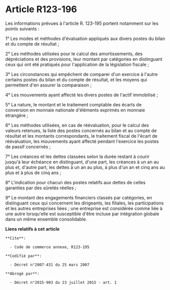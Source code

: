 # Article R123-196

Les informations prévues à l'article R. 123-195 portent notamment sur les points suivants :

1° Les modes et méthodes d'évaluation appliqués aux divers postes du bilan et du compte de résultat ;

2° Les méthodes utilisées pour le calcul des amortissements, des dépréciations et des provisions, leur montant par catégories
en distinguant ceux qui ont été pratiqués pour l'application de la législation fiscale ;

3° Les circonstances qui empêchent de comparer d'un exercice à l'autre certains postes du bilan et du compte de résultat, et
les moyens qui permettent d'en assurer la comparaison ;

4° Les mouvements ayant affecté les divers postes de l'actif immobilisé ;

5° La nature, le montant et le traitement comptable des écarts de conversion en monnaie nationale d'éléments exprimés en
monnaie étrangère ;

6° Les méthodes utilisées, en cas de réévaluation, pour le calcul des valeurs retenues, la liste des postes concernés au
bilan et au compte de résultat et les montants correspondants, le traitement fiscal de l'écart de réévaluation, les
mouvements ayant affecté pendant l'exercice les postes de passif concernés ;

7° Les créances et les dettes classées selon la durée restant à courir jusqu'à leur échéance en distinguant, d'une part, les
créances à un an au plus et, d'autre part, les dettes à un an au plus, à plus d'un an et cinq ans au plus et à plus de cinq
ans ;

8° L'indication pour chacun des postes relatifs aux dettes de celles garanties par des sûretés réelles ;

9° Le montant des engagements financiers classés par catégories, en distinguant ceux qui concernent les dirigeants, les
filiales, les participations et les autres entreprises liées ; une entreprise est considérée comme liée à une autre
lorsqu'elle est susceptible d'être incluse par intégration globale dans un même ensemble consolidable.

**Liens relatifs à cet article**

	**Cite**:

	  - Code de commerce annexe, R123-195

	**Codifié par**:

	  - Décret n°2007-431 du 25 mars 2007

	**Abrogé par**:

	  - Décret n°2015-903 du 23 juillet 2015 - art. 1
